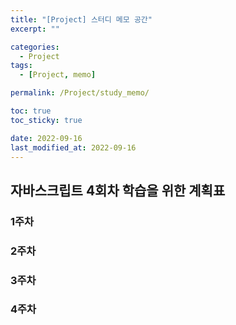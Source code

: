 ```yaml
---
title: "[Project] 스터디 메모 공간"
excerpt: ""

categories:
  - Project
tags:
  - [Project, memo]

permalink: /Project/study_memo/

toc: true
toc_sticky: true

date: 2022-09-16
last_modified_at: 2022-09-16
---
```


## 자바스크립트 4회차 학습을 위한 계획표

### 1주차 

### 2주차

### 3주차

### 4주차

